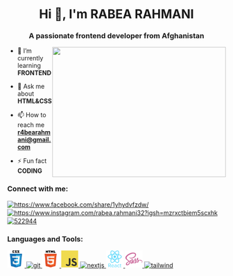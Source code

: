 <h1 align="center">Hi 👋, I'm RABEA RAHMANI</h1>
<h3 align="center">A passionate frontend developer from Afghanistan</h3>
<img src="https://encrypted-tbn0.gstatic.com/images?q=tbn:ANd9GcScSRrag3YrdBLWj7wZHerVRXCxo8-gAOgmOw&s" width="400px" height="300px " align="right" alt="">

- 🌱 I’m currently learning **FRONTEND**

- 💬 Ask me about **HTML&CSS**

- 📫 How to reach me **r4bearahmani@gmail.com**

- ⚡ Fun fact **CODING**

<h3 align="left">Connect with me:</h3>
<p align="left">
<a href="https://fb.com/https://www.facebook.com/share/1yhydvfzdw/" target="blank"><img align="center" src="https://raw.githubusercontent.com/rahuldkjain/github-profile-readme-generator/master/src/images/icons/Social/facebook.svg" alt="https://www.facebook.com/share/1yhydvfzdw/" height="30" width="40" /></a>
<a href="https://instagram.com/https://www.instagram.com/rabea.rahmani32?igsh=mzrxctbiem5scxhk" target="blank"><img align="center" src="https://raw.githubusercontent.com/rahuldkjain/github-profile-readme-generator/master/src/images/icons/Social/instagram.svg" alt="https://www.instagram.com/rabea.rahmani32?igsh=mzrxctbiem5scxhk" height="30" width="40" /></a>
<a href="https://discord.gg/522944" target="blank"><img align="center" src="https://raw.githubusercontent.com/rahuldkjain/github-profile-readme-generator/master/src/images/icons/Social/discord.svg" alt="522944" height="30" width="40" /></a>
</p>

<h3 align="left">Languages and Tools:</h3>
<p align="left"> <a href="https://www.w3schools.com/css/" target="_blank" rel="noreferrer"> <img src="https://raw.githubusercontent.com/devicons/devicon/master/icons/css3/css3-original-wordmark.svg" alt="css3" width="40" height="40"/> </a> <a href="https://git-scm.com/" target="_blank" rel="noreferrer"> <img src="https://www.vectorlogo.zone/logos/git-scm/git-scm-icon.svg" alt="git" width="40" height="40"/> </a> <a href="https://www.w3.org/html/" target="_blank" rel="noreferrer"> <img src="https://raw.githubusercontent.com/devicons/devicon/master/icons/html5/html5-original-wordmark.svg" alt="html5" width="40" height="40"/> </a> <a href="https://developer.mozilla.org/en-US/docs/Web/JavaScript" target="_blank" rel="noreferrer"> <img src="https://raw.githubusercontent.com/devicons/devicon/master/icons/javascript/javascript-original.svg" alt="javascript" width="40" height="40"/> </a> <a href="https://nextjs.org/" target="_blank" rel="noreferrer"> <img src="https://cdn.worldvectorlogo.com/logos/nextjs-2.svg" alt="nextjs" width="40" height="40"/> </a> <a href="https://reactjs.org/" target="_blank" rel="noreferrer"> <img src="https://raw.githubusercontent.com/devicons/devicon/master/icons/react/react-original-wordmark.svg" alt="react" width="40" height="40"/> </a> <a href="https://sass-lang.com" target="_blank" rel="noreferrer"> <img src="https://raw.githubusercontent.com/devicons/devicon/master/icons/sass/sass-original.svg" alt="sass" width="40" height="40"/> </a> <a href="https://tailwindcss.com/" target="_blank" rel="noreferrer"> <img src="https://www.vectorlogo.zone/logos/tailwindcss/tailwindcss-icon.svg" alt="tailwind" width="40" height="40"/> </a> </p>
